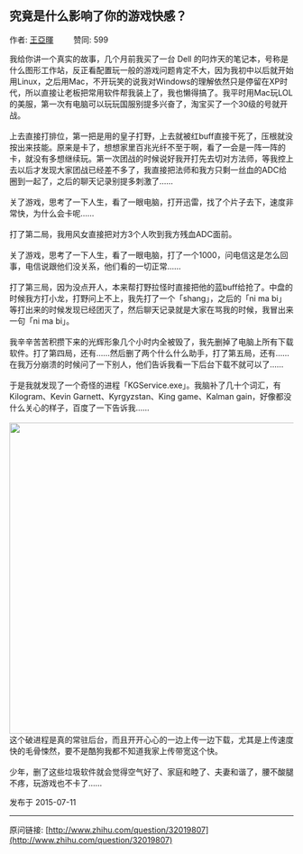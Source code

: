 ## 究竟是什么影响了你的游戏快感？

作者: [王亞暉](http://www.zhihu.com/people/superwyh)&nbsp;&nbsp;&nbsp;&nbsp;&nbsp;&nbsp;&nbsp;&nbsp; 赞同: 599


我给你讲一个真实的故事，几个月前我买了一台 Dell 的叼炸天的笔记本，号称是什么图形工作站，反正看配置玩一般的游戏问题肯定不大，因为我初中以后就开始用Linux，之后用Mac，不开玩笑的说我对Windows的理解依然只是停留在XP时代，所以直接让老板把常用软件帮我装上了，我也懒得搞了。我平时用Mac玩LOL的美服，第一次有电脑可以玩玩国服别提多兴奋了，淘宝买了一个30级的号就开战。<br><br>上去直接打排位，第一把是用的皇子打野，上去就被红buff直接干死了，压根就没按出来技能。原来是卡了，想想家里百兆光纤不至于啊，看了一会是一阵一阵的卡，就没有多想继续玩。第一次团战的时候说好我开打先去切对方法师，等我控上去以后才发现大家团战已经差不多了，我直接把法师和我方只剩一丝血的ADC给圈到一起了，之后的聊天记录别提多刺激了……<br><br>关了游戏，思考了一下人生，看了一眼电脑，打开迅雷，找了个片子去下，速度非常快，为什么会卡呢……<br><br>打了第二局，我用风女直接把对方3个人吹到我方残血ADC面前。<br><br>关了游戏，思考了一下人生，看了一眼电脑，打了一个1000，问电信这是怎么回事，电信说跟他们没关系，他们看的一切正常……<br><br>打了第三局，因为没点开人，本来帮打野拉怪时直接把他的蓝buff给抢了。中盘的时候我方打小龙，打野问上不上，我先打了一个「shang」，之后的「ni ma bi」等打出来的时候发现已经团灭了，然后聊天记录就是大家在骂我的时候，我冒出来一句「ni ma bi」。<br><br>我辛辛苦苦积攒下来的光辉形象几个小时内全被毁了，我先删掉了电脑上所有下载软件。打了第四局，还有……然后删了两个什么什么助手，打了第五局，还有……在我万分崩溃的时候问了一下别人，他们告诉我看一下后台下载不就可以了……<br><br>于是我就发现了一个奇怪的进程「KGService.exe」。我脑补了几十个词汇，有Kilogram、Kevin Garnett、Kyrgyzstan、King game、Kalman gain，好像都没什么关心的样子，百度了一下告诉我……<br><br><img src="http://pic1.zhimg.com/5761458a6ffa8365ef301eff14eb05a4_b.png" data-rawwidth="552" data-rawheight="141" class="origin_image zh-lightbox-thumb" width="552" data-original="http://pic1.zhimg.com/5761458a6ffa8365ef301eff14eb05a4_r.png"><br>这个破进程是真的常驻后台，而且开开心心的一边上传一边下载，尤其是上传速度快的毛骨悚然，要不是酷狗我都不知道我家上传带宽这个快。<br><br>少年，删了这些垃圾软件就会觉得空气好了、家庭和睦了、夫妻和谐了，腰不酸腿不疼，玩游戏也不卡了……



发布于 2015-07-11



---
原问链接: [http://www.zhihu.com/question/32019807](http://www.zhihu.com/question/32019807)
